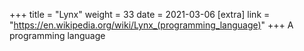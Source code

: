 +++
title = "Lynx"
weight = 33
date = 2021-03-06
[extra]
link = "https://en.wikipedia.org/wiki/Lynx_(programming_language)"
+++
A programming language

